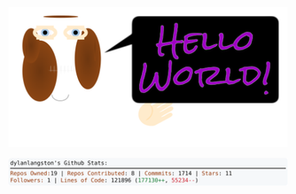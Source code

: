 <!-- 
Version 1.0.69
Built Fri May 17 2024 18:18:04 GMT+0000 (Coordinated Universal Time) 
-->

<a href="./src/ReadMe.md" title="Click to View Source">
  <div align="center">
    <picture width="100%" alt="Dylan">
      <source srcset="dylan.svg">
      <img src="dylan.svg" alt="Dylan">
    </picture>
  </div>
</a>

<br/>

<div align="center">
  <picture width="50%" alt="Profile Info and Stats">
    <source srcset="stats.svg">
    <img src="stats.svg" alt="Profile Info and Stats">
  </picture>
</div>
